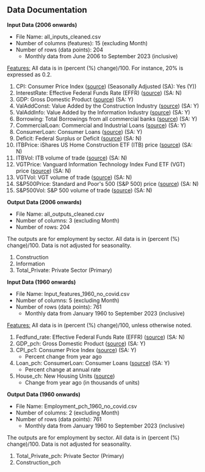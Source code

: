 ## Data Documentation

**Input Data (2006 onwards)**
- File Name: all_inputs_cleaned.csv
- Number of columns (features): 15 (excluding Month)
- Number of rows (data points): 204
	- Monthly data from June 2006 to September 2023 (inclusive)

<u>Features:</u> All data is in (percent (%) change)/100. For instance, 20% is expressed as 0.2.
1. CPI: Consumer Price Index ([source](https://fred.stlouisfed.org/series/CPIAUCSL)) (Seasonally Adjusted (SA): Yes (Y))
2. InterestRate: Effective Federal Funds Rate (EFFR) ([source](https://fred.stlouisfed.org/series/FEDFUNDS)) (SA: N)
3. GDP: Gross Domestic Product ([source](https://fred.stlouisfed.org/series/GDP)) (SA: Y)
4. ValAddConst: Value Added by the Construction Industry ([source](https://fred.stlouisfed.org/series/VAC)) (SA: Y)
5. ValAddInfo: Value Added by the Information Industry ([source](https://fred.stlouisfed.org/series/VAI)) (SA: Y)
6. Borrowing: Total Borrowings from all commercial banks ([source](https://fred.stlouisfed.org/series/H8B3094NCBA)) (SA: Y)
7. CommercialLoan: Commercial and Industrial Loans ([source](https://fred.stlouisfed.org/series/H8B1023NCBCMG)) (SA: Y)
8. ConsumerLoan: Consumer Loans ([source](https://fred.stlouisfed.org/series/H8B1029NCBCMG)) (SA: Y)
9. Deficit: Federal Surplus or Deficit ([source](https://fred.stlouisfed.org/series/MTSDS133FMS)) (SA: N)
10. ITBPrice: iShares US Home Construction ETF (ITB) price ([source](https://finance.yahoo.com/quote/ITB/history/)) (SA: N)
11. ITBVol: ITB volume of trade ([source](https://finance.yahoo.com/quote/ITB/history/)) (SA: N)
12. VGTPrice: Vanguard Information Technology Index Fund ETF (VGT) price ([source](https://finance.yahoo.com/quote/VGT/history/)) (SA: N)
13. VGTVol: VGT volume of trade ([source](https://finance.yahoo.com/quote/VGT/history/)) (SA: N)
14. S&P500Price: Standard and Poor's 500 (S&P 500) price ([source](https://finance.yahoo.com/quote/%5EGSPC/history)) (SA: N)
15. S&P500Vol: S&P 500 volume of trade ([source](https://finance.yahoo.com/quote/%5EGSPC/history)) (SA: N)


**Output Data (2006 onwards)**
- File Name: all_outputs_cleaned.csv
- Number of columns: 3 (excluding Month)
- Number of rows: 204

The outputs are for employment by sector. All data is in (percent (%) change)/100. Data is not adjusted for seasonality.

1. Construction
2. Information
3. Total_Private: Private Sector (Primary)

**Input Data (1960 onwards)**
- File Name: Input_features_1960_no_covid.csv
- Number of columns: 5 (excluding Month)
- Number of rows (data points): 761
	- Monthly data from January 1960 to September 2023 (inclusive)

<u>Features:</u> All data is in (percent (%) change)/100, unless otherwise noted.
1. Fedfund_rate: Effective Federal Funds Rate (EFFR) ([source](https://fred.stlouisfed.org/series/FEDFUNDS)) (SA: N)
2. GDP_pch: Gross Domestic Product ([source](https://fred.stlouisfed.org/series/GDP)) (SA: Y)
3. CPI_pc1: Consumer Price Index ([source](https://fred.stlouisfed.org/series/CPIAUCSL)) (SA: Y)
	- Percent change from year ago
4. Loan_pch: ConsumerLoan: Consumer Loans ([source](https://fred.stlouisfed.org/series/H8B1029NCBCMG)) (SA: Y)
	- Percent change at annual rate
5. House_ch: New Housing Units ([source](https://fred.stlouisfed.org/series/HOUST#0))
	- Change from year ago (in thousands of units)

**Output Data (1960 onwards)**
- File Name: Employment_pch_1960_no_covid.csv
- Number of columns: 2 (excluding Month)
- Number of rows (data points): 761
	- Monthly data from January 1960 to September 2023 (inclusive)

The outputs are for employment by sector. All data is in (percent (%) change)/100. Data is not adjusted for seasonality.

1. Total_Private_pch: Private Sector (Primary)
2. Construction_pch
